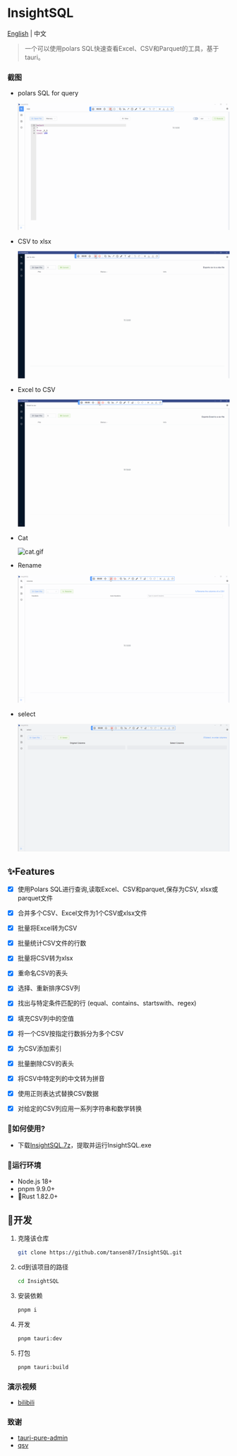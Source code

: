 <h1>InsightSQL</h1>

[English](./README.md) | 中文

> 一个可以使用polars SQL快速查看Excel、CSV和Parquet的工具，基于tauri。

### 截图
* polars SQL for query

  ![sqlp.gif](/demo/sqlp.gif)

* CSV to xlsx

  ![csv2xlsx.gif](/demo/csv2xlsx.gif)

* Excel to CSV

  ![excel2csv.gif](/demo/excel2csv.gif)

* Cat

  ![cat.gif](/demo/cat.gif)

* Rename

  ![rename.gif](/demo/rename.gif)

* select

  ![select.gif](/demo/select.gif)


## ✨Features

- [x] 使用Polars SQL进行查询,读取Excel、CSV和parquet,保存为CSV, xlsx或parquet文件
- [x] 合并多个CSV、Excel文件为1个CSV或xlsx文件
- [x] 批量将Excel转为CSV
- [x] 批量统计CSV文件的行数
- [x] 批量将CSV转为xlsx
- [x] 重命名CSV的表头
- [x] 选择、重新排序CSV列
- [x] 找出与特定条件匹配的行 (equal、contains、startswith、regex)
- [x] 填充CSV列中的空值
- [x] 将一个CSV按指定行数拆分为多个CSV
- [x] 为CSV添加索引
- [x] 批量删除CSV的表头
- [x] 将CSV中特定列的中文转为拼音
- [x] 使用正则表达式替换CSV数据
- [x] 对给定的CSV列应用一系列字符串和数学转换


### 🍖如何使用?

* 下载[InsightSQL.7z](https://github.com/tansen87/sqlp/releases/)，提取并运行InsightSQL.exe


### 🏃‍运行环境

* Node.js 18+
* pnpm 9.9.0+
* 🦀Rust 1.82.0+

## 🚀开发

1. 克隆该仓库

   ```bash
   git clone https://github.com/tansen87/InsightSQL.git
   ```

2. cd到该项目的路径

   ```bash
   cd InsightSQL
   ```

3. 安装依赖

   ```bash
   pnpm i
   ```

4. 开发

   ```bash
   pnpm tauri:dev
   ```

5. 打包

   ```bash
   pnpm tauri:build
   ```

### 演示视频

* [bilibili](https://www.bilibili.com/video/BV1XS411c7zd/?spm_id_from=333.999.0.0&vd_source=5ee5270944c6e7a459e1311330bf455c)

### 致谢
* [tauri-pure-admin](https://github.com/pure-admin/tauri-pure-admin)
* [qsv](https://github.com/jqnatividad/qsv)
